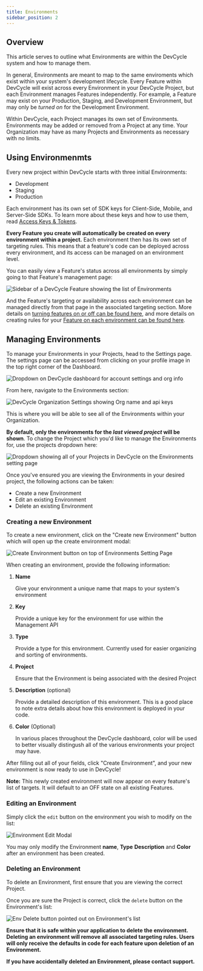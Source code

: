 ```yaml
---
title: Environments
sidebar_position: 2
---
```


## Overview

This article serves to outline what Environments are within the DevCycle system and how to manage them. 

In general, Environments are meant to map to the same enviroments which exist within your system's development lifecycle. Every Feature within DevCycle will exist across every Environment in your DevCycle Project, but each Environment manages Features independently. For example, a Feature may exist on your Production, Staging, and Development Environment, but may only be _turned on_ for the Development Environment. 

Within DevCycle, each Project manages its own set of Environments. Environments may be added or removed from a Project at any time. Your Organization may have as many Projects and Environments as necessary with no limits. 


## Using Environmenmts

Every new project within DevCycle starts with three initial Environments: 

* Development
* Staging
* Production

Each environment has its own set of SDK keys for Client-Side, Mobile, and Server-Side SDKs. To learn more about these keys and how to use them, read [Access Keys & Tokens](/docs/home/feature-management/organizing-your-flags-and-variables/api-and-sdk-keys).

**Every Feature you create will automatically be created on every environment within a project.** Each environment then has its own set of targeting rules. This means that a feature's code can be deployed across every environment, and its access can be managed on an environment level. 

You can easily view a Feature's status across all environments by simply going to that Feature's management page: 

![Sidebar of a DevCycle Feature showing the list of Environments](/december_2021_environments.png)

And the Feature's targeting or availability across each environment can be managed directly from that page in the associated targeting section. More details on [turning features on or off can be found here](/docs/home/feature-management/getting-started/toggling-features), and more details on creating rules for your [Feature on each environment can be found here](/docs/home/feature-management/features-and-variables/targeting-users).

## Managing Environments

To manage your Environments in your Projects, head to the Settings page. The settings page can be accessed from clicking on your profile image in the top right corner of the Dashboard. 

![Dropdown on DevCycle dashboard for account settings and org info](/account-dropdown.png)

From here, navigate to the Environments section:

![DevCycle Organization Settings showing Org name and api keys](/env-settings.png)


This is where you will be able to see all of the Environments within your Organization. 

**By default, only the environments for the _last viewed project_ will be shown**. To change the Project which you'd like to manage the Environments for, use the projects dropdown here:


![Dropdown showing all of your Projects in DevCycle on the Environments setting page](/environments-project-dropdown.png)


Once you've ensured you are viewing the Environments in your desired project, the following actions can be taken:

* Create a new Environment
* Edit an existing Environment
* Delete an existing Environment

### Creating a new Environment

To create a new environment, click on the "Create new Environment" button which will open up the create environment modal:

![Create Environment button on top of Environments Setting Page](/create-environment.png)

When creating an environment, provide the following information:

1. **Name**
    
     Give your environment a unique name that maps to your system's environment

2. **Key**

    Provide a unique key for the environment for use within the Management API

3. **Type**

    Provide a type for this environment. Currently used for easier organizing and sorting of environments.

4. **Project**

    Ensure that the Environment is being associated with the desired Project

5. **Description** (optional)

    Provide a detailed description of this environment. This is a good place to note extra details about how this environment is deployed in your code.

6. **Color** (Optional)

    In various places throughout the DevCycle dashboard, color will be used to better visually distingush all of the various environments your project may have. 

After filling out all of your fields, click "Create Environment", and your new environment is now ready to use in DevCycle!

**Note:** This newly created environment will now appear on every feature's list of targets. It will default to an OFF state on all existing Features. 

### Editing an Environment

Simply click the `edit` button on the environment you wish to modify on the list:

![Environment Edit Modal](/env-edit.png)

You may only modify the Environment **name**, **Type** **Description** and **Color** after an environment has been created.

### Deleting an Environment

To delete an Environment, first ensure that you are viewing the correct Project.

Once you are sure the Project is correct, click the `delete` button on the Environment's list:

![Env Delete button pointed out on Environment's list](/env-delete.png)

**Ensure that it is safe within your application to delete the environment. Deleting an environment will remove all associated targeting rules. Users will only receive the defaults in code for each feature upon deletion of an Environment.**

**If you have accidentally deleted an Environment, please contact support.**

